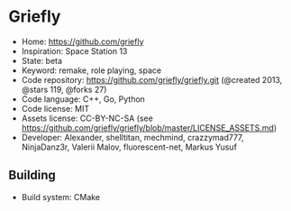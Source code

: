 # Griefly

- Home: https://github.com/griefly
- Inspiration: Space Station 13
- State: beta
- Keyword: remake, role playing, space
- Code repository: https://github.com/griefly/griefly.git (@created 2013, @stars 119, @forks 27)
- Code language: C++, Go, Python
- Code license: MIT
- Assets license: CC-BY-NC-SA (see https://github.com/griefly/griefly/blob/master/LICENSE_ASSETS.md)
- Developer: Alexander, shelltitan, mechmind, crazzymad777, NinjaDanz3r, Valerii Malov, fluorescent-net, Markus Yusuf

## Building

- Build system: CMake
